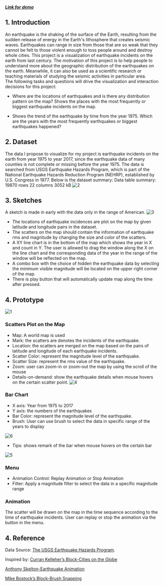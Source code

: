 [**_Link for demo_**](https://github.com/XiaoDuWPI/04-MultipleViews/blob/master/index.html)

## 1. Introduction
An earthquake is the shaking of the surface of the Earth, resulting from the sudden release of energy in the Earth's lithosphere that creates seismic waves. Earthquakes can range in size from those that are so weak that they cannot be felt to those violent enough to toss people around and destroy whole cities.
This project is a visualization of earthquake incidents on the earth from last century. The motivation of this project is to help people to understand more about the geographic distribution of the earthquakes on the earth. Meanwhile, it can also be used as a scientific research or teaching materials of studying the seismic activities in particular area.  
The following tasks and questions will drive the visualization and interaction decisions for this project:

- Where are the locations of earthquakes and is there any distribution pattern on the map?  Shows the places with the most frequently or biggest earthquake incidents on the map.

- Shows the trend of the earthquake by time from the year 1975. Which are the years with the most frequently earthquakes or biggest earthquakes happened? 

## 2. Dataset
The data I propose to visualize for my project is earthquake incidents on the earth from year 1975 to year 2017, since the earthquake data of many counties is not complete or missing before the year 1975. The data is searched from USGS Earthquake Hazards Program, which is part of the National Earthquake Hazards Reduction Program (NEHRP), established by U.S. Congress in 1977. Below is the dataset summary:
Data table summary: 
19870 rows
22 columns
3052 kB
![2](https://user-images.githubusercontent.com/25095189/32582820-b1346dd6-c4be-11e7-88df-a3822ea1c15f.png)

## 3. Sketches
A sketch is made in early with the data only in the range of American. 
![3](https://user-images.githubusercontent.com/25095189/32582967-553f28d0-c4bf-11e7-99f9-f6ecc79706dc.jpg)
- The locations of earthquake incidences are plot on the map by given latitude and longitude pairs in the dataset.   
- The scatters on the map should contain the information of earthquake rms and magnitude by changing the size and color of the scatters. 
- A XY line chart is in the bottom of the map which shows the year in X and count in Y. The user is allowed to drag the window along the X on the line chart and the corresponding data of the year in the range of the window will be reflected on the map.
- A combo box with the choice of hidden the earthquake data by selecting the minimum visible magnitude will be located on the upper right corner of the map. 
- There is play button that will automatically update map along the time after pressed.

## 4. Prototype
![1](https://user-images.githubusercontent.com/25095189/32581084-6a63376e-c4b6-11e7-82fd-5f5c1a083178.png)
### Scatters Plot on the Map
- Map: A world map is used 
- Mark: the scatters are denotes the incidents of the earthquake. 
- Location: the scatters are merged on the map based on the pairs of latitude and longitude of each earthquake incidents.
- Scatter Color: represent the magnitude level of the earthquake. 
- Scatter Size: represent the rms value of the earthquake.
- Zoom: user can zoom-in or zoom-out the map by using the scroll of the mouse
- Details-on-demand: show the earthquake details when mouse hovers on the certain scatter point.
![4](https://user-images.githubusercontent.com/25095189/32583723-31807440-c4c3-11e7-8ee4-8533881d8a04.png)

### Bar Chart 
- X axis: Year from 1975 to 2017
- Y axis: the numbers of the earthquakes 
- Bar Color: represent the magnitude level of the earthquake.
- Brush: User can use brush to select the data in specific range of the years to display

![6](https://user-images.githubusercontent.com/25095189/32584881-a56e616e-c4c8-11e7-8f78-3a0e69bb5c94.png)

- Tips: shows remark of the bar when mouse hovers on the certain bar

![5](https://user-images.githubusercontent.com/25095189/32583864-981899ee-c4c3-11e7-93f9-04e7cf02b67a.png)

### Menu
- Animation Control:  Replay Animation or Stop Animation
- Filter: Apply a magnitude filter to select the data in a specific magnitude range

### Animation
The scatter will be drawn on the map in the time sequence according to the time of earthquake incidents. User can replay or stop the animation via the button in the menu.
 
## 4. Reference
Data Source: [The USGS Earthquake Hazards Program](https://earthquake.usgs.gov/earthquakes/search/).

Inspired by: [Curran Kelleher’s Block-Cities on the Globe](https://bl.ocks.org/curran/115407b42ef85b0758595d05c825b346)

[Anthony Skelton-Earthquake Animation](https://anthonyskelton.com/2016/d3-js-earthquake-visualizations/)

[Mike Bostock’s Block-Brush Snapping](https://bl.ocks.org/mbostock/6232537)

